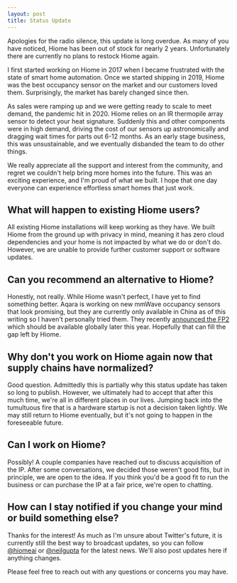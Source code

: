 ```yaml
---
layout: post
title: Status Update
---
```


Apologies for the radio silence, this update is long overdue. As many of you have noticed, Hiome has been out of stock for nearly 2 years. Unfortunately there are currently no plans to restock Hiome again.

I first started working on Hiome in 2017 when I became frustrated with the state of smart home automation. Once we started shipping in 2019, Hiome was the best occupancy sensor on the market and our customers loved them. Surprisingly, the market has barely changed since then.

As sales were ramping up and we were getting ready to scale to meet demand, the pandemic hit in 2020. Hiome relies on an IR thermopile array sensor to detect your heat signature. Suddenly this and other components were in high demand, driving the cost of our sensors up astronomically and dragging wait times for parts out 6-12 months. As an early stage business, this was unsustainable, and we eventually disbanded the team to do other things.

We really appreciate all the support and interest from the community, and regret we couldn't help bring more homes into the future. This was an exciting experience, and I'm proud of what we built. I hope that one day everyone can experience effortless smart homes that just work.

## What will happen to existing Hiome users?

All existing Hiome installations will keep working as they have. We built Hiome from the ground up with privacy in mind, meaning it has zero cloud dependencies and your home is not impacted by what we do or don't do. However, we are unable to provide further customer support or software updates.

## Can you recommend an alternative to Hiome?

Honestly, not really. While Hiome wasn't perfect, I have yet to find something better. Aqara is working on new mmWave occupancy sensors that look promising, but they are currently only available in China as of this writing so I haven't personally tried them. They recently [announced the FP2](https://home-assistant-guide.com/news/2023/01/09/aqara-announces-the-upgraded-fp2-presence-sensor/) which should be available globally later this year. Hopefully that can fill the gap left by Hiome.

## Why don't you work on Hiome again now that supply chains have normalized?

Good question. Admittedly this is partially why this status update has taken so long to publish. However, we ultimately had to accept that after this much time, we're all in different places in our lives. Jumping back into the tumultuous fire that is a hardware startup is not a decision taken lightly. We may still return to Hiome eventually, but it's not going to happen in the foreseeable future.

## Can I work on Hiome?

Possibly! A couple companies have reached out to discuss acquisition of the IP. After some conversations, we decided those weren't good fits, but in principle, we are open to the idea. If you think you'd be a good fit to run the business or can purchase the IP at a fair price, we're open to chatting.

## How can I stay notified if you change your mind or build something else?

Thanks for the interest! As much as I'm unsure about Twitter's future, it is currently still the best way to broadcast updates, so you can follow [@hiomeai](https://twitter.com/hiomeai) or [@neilgupta](https://twitter.com/neilgupta) for the latest news. We'll also post updates here if anything changes.

Please feel free to reach out with any questions or concerns you may have.

